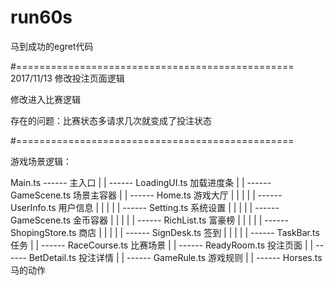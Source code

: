 # run60s
马到成功的egret代码

#================================================
2017/11/13
修改投注页面逻辑

修改进入比赛逻辑

存在的问题：比赛状态多请求几次就变成了投注状态


#================================================

游戏场景逻辑：

Main.ts  ------  主入口
	|
	|
	------  LoadingUI.ts  加载进度条
	|
	|
	------ GameScene.ts  场景主容器
				|
				|
				------ Home.ts  游戏大厅
				|		|
				|		|
				|		------ UserInfo.ts 用户信息
				|		|
				|		|
				|		------ Setting.ts 系统设置
				|		|
				|		|
				|		------ GameScene.ts 金币容器
				|		|
				|		|
				|		------ RichList.ts 富豪榜
				|		|
				|		|
				|		------ ShopingStore.ts 商店
				|		|
				|		|
				|		------ SignDesk.ts 签到
				|		|
				|		|
				|		------ TaskBar.ts 任务
				|
				|
				------ RaceCourse.ts 比赛场景
				|
				|
				------ ReadyRoom.ts 投注页面
						|
						|
						------ BetDetail.ts 投注详情
						|
						|
						------ GameRule.ts 游戏规则
						|
						|
						------ Horses.ts 马的动作